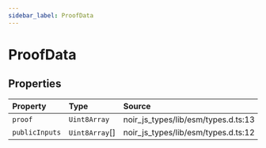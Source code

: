 ```yaml
---
sidebar_label: ProofData
---
```


# ProofData

## Properties

| Property | Type | Source |
| :------ | :------ | :------ |
| `proof` | `Uint8Array` | noir\_js\_types/lib/esm/types.d.ts:13 |
| `publicInputs` | `Uint8Array`[] | noir\_js\_types/lib/esm/types.d.ts:12 |
